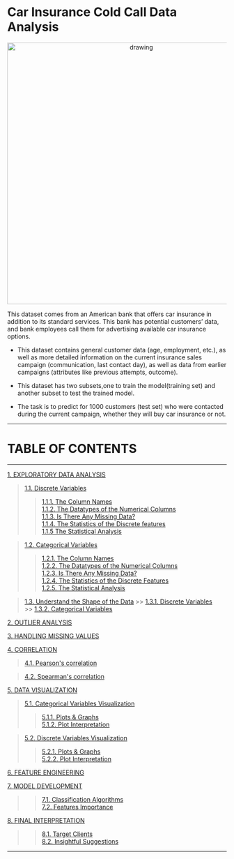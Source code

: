 # **Car Insurance Cold Call Data Analysis** 

<p align="center"> 
    <img src="https://challengemyrate.com/wp-content/uploads/2019/01/INSURANCE-AUTO_ALPHA.gif" alt="drawing" width="600"/> </p>


This dataset comes from an American bank that offers car insurance in addition to its standard services. This bank has potential customers’ data, and bank employees call them for advertising available car insurance options.




* This dataset contains general customer data (age, employment, etc.), as well as more detailed information on the current insurance sales campaign (communication, last contact day), as well as data from earlier campaigns (attributes like previous attempts, outcome).

* This dataset has two subsets,one to train the model(training set) and another subset to test the trained model.

* The task is to predict for 1000 customers (test set) who were contacted during the current campaign, whether they will buy car insurance or not.

___
# TABLE OF CONTENTS
___


[1. EXPLORATORY DATA ANALYSIS](#1) 
> [1.1. Discrete Variables](#11)   
   >> [1.1.1. The Column Names](#111)        
   >> [1.1.2. The Datatypes of the Numerical Columns](#112)     
   >> [1.1.3. Is There Any Missing Data?](#113)   
   >> [1.1.4. The Statistics of the Discrete features](#114)       
   >> [1.1.5  The Statistical Analysis](#115) 
   
> [1.2. Categorical Variables](#12) 
   >> [1.2.1. The Column Names ](#121)       
   >> [1.2.2. The Datatypes of the Numerical Columns](#122)       
   >> [1.2.3. Is There Any Missing Data?](#123)       
   >> [1.2.4. The Statistics of the Discrete Features](#124)       
   >> [1.2.5.  The Statistical Analysis](#125)
        
> [1.3. Understand the Shape of the Data](#13) 
       >> [1.3.1. Discrete Variables](#131)  
       >> [1.3.2. Categorical Variables](#132)  
  

[2. OUTLIER ANALYSIS](#2)

[3. HANDLING MISSING VALUES](#3)

[4. CORRELATION ](#4)
> [4.1. Pearson's correlation](#41)

> [4.2. Spearman's correlation](#42)



[5. DATA VISUALIZATION](#5)
> [5.1. Categorical Variables Visualization](#51)  
   >> [5.1.1. Plots & Graphs](#511)    
   >> [5.1.2. Plot Interpretation](#512)   

> [5.2. Discrete Variables Visualization](#52)  
   >> [5.2.1. Plots & Graphs](#521)   
   >> [5.2.2. Plot Interpretation](#522)






[6. FEATURE ENGINEERING](#6)

[7. MODEL DEVELOPMENT](#7)
   >> [7.1. Classification Algorithms](#71)   
   >> [7.2. Features Importance](#72)

[8. FINAL INTERPRETATION](#8)
   >> [8.1. Target Clients](#81)   
   >> [8.2. Insightful Suggestions](#82)
_______________________________
